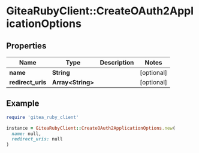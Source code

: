 # GiteaRubyClient::CreateOAuth2ApplicationOptions

## Properties

| Name | Type | Description | Notes |
| ---- | ---- | ----------- | ----- |
| **name** | **String** |  | [optional] |
| **redirect_uris** | **Array&lt;String&gt;** |  | [optional] |

## Example

```ruby
require 'gitea_ruby_client'

instance = GiteaRubyClient::CreateOAuth2ApplicationOptions.new(
  name: null,
  redirect_uris: null
)
```

